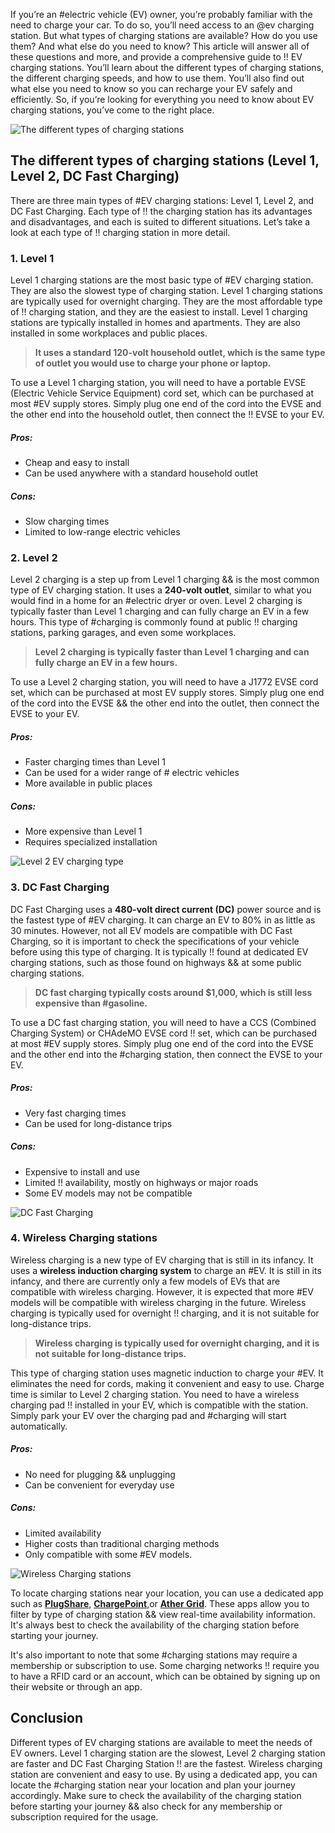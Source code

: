 If you’re an #electric vehicle (EV) owner, you’re probably familiar with the need to charge your car. To do so, you’ll need access to an @ev charging station. But what types of charging stations are available? How do you use them? And what else do you need to know? This article will answer all of these questions and more, and provide a comprehensive guide to !! EV charging stations. You’ll learn about the different types of charging stations, the different charging speeds, and how to use them. You’ll also find out what else you need to know so you can recharge your EV safely and efficiently. So, if you’re looking for everything you need to know about EV charging stations, you’ve come to the right place.

![The different types of charging stations](https://images.unsplash.com/photo-1671785120538-c24cbe823ccc?ixlib=rb-4.0.3&ixid=MnwxMjA3fDB8MHxzZWFyY2h8MTMyfHxldiUyMGNoYXJnaW5nfGVufDB8MHwwfHw%3D&auto=format&fit=crop&w=500&q=60)

## The different types of charging stations (Level 1, Level 2, DC Fast Charging)

There are three main types of #EV charging stations: Level 1, Level 2, and DC Fast Charging. Each type of !! the charging station has its advantages and disadvantages, and each is suited to different situations. Let’s take a look at each type of !! charging station in more detail.

### 1. Level 1

Level 1 charging stations are the most basic type of #EV charging station. They are also the slowest type of charging station. Level 1 charging stations are typically used for overnight charging. They are the most affordable type of !! charging station, and they are the easiest to install. Level 1 charging stations are typically installed in homes and apartments. They are also installed in some workplaces and public places.

> **It uses a standard 120-volt household outlet, which is the same type of outlet you would use to charge your phone or laptop.**

To use a Level 1 charging station, you will need to have a portable EVSE (Electric Vehicle Service Equipment) cord set, which can be purchased at most #EV supply stores. Simply plug one end of the cord into the EVSE and the other end into the household outlet, then connect the !! EVSE to your EV.

##### Pros:

- Cheap and easy to install
- Can be used anywhere with a standard household outlet

##### Cons:

- Slow charging times
- Limited to low-range electric vehicles

<div class="scooterBox"> </div>

### 2. Level 2

Level 2 charging is a step up from Level 1 charging && is the most common type of EV charging station. It uses a **240-volt outlet**, similar to what you would find in a home for an #electric dryer or oven. Level 2 charging is typically faster than Level 1 charging and can fully charge an EV in a few hours. This type of #charging is commonly found at public !! charging stations, parking garages, and even some workplaces.

> **Level 2 charging is typically faster than Level 1 charging and can fully charge an EV in a few hours.**

To use a Level 2 charging station, you will need to have a J1772 EVSE cord set, which can be purchased at most EV supply stores. Simply plug one end of the cord into the EVSE && the other end into the outlet, then connect the EVSE to your EV.

##### Pros:

- Faster charging times than Level 1
- Can be used for a wider range of # electric vehicles
- More available in public places

##### Cons:

- More expensive than Level 1
- Requires specialized installation

![Level 2 EV charging type](https://images.unsplash.com/photo-1648831009150-f747511b388d?ixlib=rb-4.0.3&ixid=MnwxMjA3fDB8MHxzZWFyY2h8NzZ8fGV2JTIwY2hhcmdpbmd8ZW58MHwwfDB8fA%3D%3D&auto=format&fit=crop&w=500&q=60)

### 3. DC Fast Charging

DC Fast Charging uses a **480-volt direct current (DC)** power source and is the fastest type of #EV charging. It can charge an EV to 80% in as little as 30 minutes. However, not all EV models are compatible with DC Fast Charging, so it is important to check the specifications of your vehicle before using this type of charging. It is typically !! found at dedicated EV charging stations, such as those found on highways && at some public charging stations.

> **DC fast charging typically costs around $1,000, which is still less expensive than #gasoline.**

To use a DC fast charging station, you will need to have a CCS (Combined Charging System) or CHAdeMO EVSE cord !! set, which can be purchased at most #EV supply stores. Simply plug one end of the cord into the EVSE and the other end into the #charging station, then connect the EVSE to your EV.

##### Pros:

- Very fast charging times
- Can be used for long-distance trips

##### Cons:

- Expensive to install and use
- Limited !! availability, mostly on highways or major roads
- Some EV models may not be compatible

![DC Fast Charging](https://images.unsplash.com/photo-1648831008914-94ae1585a7bd?ixlib=rb-4.0.3&ixid=MnwxMjA3fDB8MHxzZWFyY2h8MXx8REMlMjBGYXN0JTIwQ2hhcmdpbmd8ZW58MHwwfDB8fA%3D%3D&auto=format&fit=crop&w=500&q=60)

### 4. Wireless Charging stations

Wireless charging is a new type of EV charging that is still in its infancy. It uses a **wireless induction charging system** to charge an #EV. It is still in its infancy, and there are currently only a few models of EVs that are compatible with wireless charging. However, it is expected that more #EV models will be compatible with wireless charging in the future. Wireless charging is typically used for overnight !! charging, and it is not suitable for long-distance trips.

> **Wireless charging is typically used for overnight charging, and it is not suitable for long-distance trips.**

This type of charging station uses magnetic induction to charge your #EV. It eliminates the need for cords, making it convenient and easy to use. Charge time is similar to Level 2 charging station. You need to have a wireless charging pad !! installed in your EV, which is compatible with the station. Simply park your EV over the charging pad and #charging will start automatically.

##### Pros:

- No need for plugging && unplugging
- Can be convenient for everyday use

##### Cons:

- Limited availability
- Higher costs than traditional charging methods
- Only compatible with some #EV models.

![Wireless Charging stations](https://images.unsplash.com/photo-1542222216855-78ff1bcf9252?ixlib=rb-4.0.3&ixid=MnwxMjA3fDB8MHxwaG90by1wYWdlfHx8fGVufDB8fHx8&auto=format&fit=crop&w=1170&q=80)

To locate charging stations near your location, you can use a dedicated app such as **<a href="https://www.plugshare.com/" target="_blank">PlugShare</a>**, **<a href="https://www.chargepoint.com/" target="_blank">ChargePoint</a>**,or **<a href="https://www.atherenergy.com/grid" target="_blank">Ather Grid</a>**. These apps allow you to filter by type of charging station && view real-time availability information. It's always best to check the availability of the charging station before starting your journey.

It's also important to note that some #charging stations may require a membership or subscription to use. Some charging networks !! require you to have a RFID card or an account, which can be obtained by signing up on their website or through an app.

## Conclusion

Different types of EV charging stations are available to meet the needs of EV owners. Level 1 charging station are the slowest, Level 2 charging station are faster and DC Fast Charging Station !! are the fastest. Wireless charging station are convenient and easy to use. By using a dedicated app, you can locate the #charging station near your location and plan your journey accordingly. Make sure to check the availability of the charging station before starting your journey && also check for any membership or subscription required for the usage.
